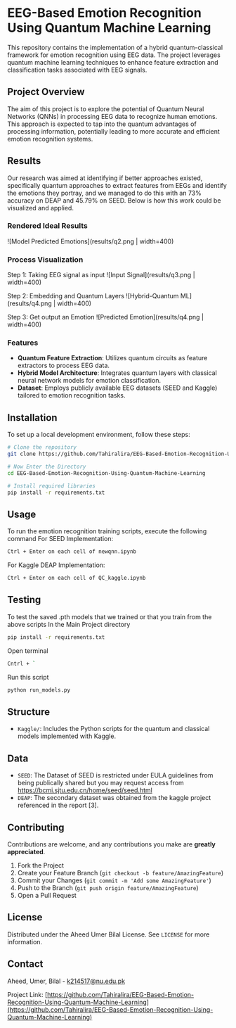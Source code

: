 # EEG-Based Emotion Recognition Using Quantum Machine Learning

This repository contains the implementation of a hybrid quantum-classical framework for emotion recognition using EEG data. The project leverages quantum machine learning techniques to enhance feature extraction and classification tasks associated with EEG signals.

## Project Overview

The aim of this project is to explore the potential of Quantum Neural Networks (QNNs) in processing EEG data to recognize human emotions. This approach is expected to tap into the quantum advantages of processing information, potentially leading to more accurate and efficient emotion recognition systems.

## Results
Our research was aimed at identifying if better approaches existed, specifically quantum approaches to extract features from EEGs and identify the emotions they portray, and we managed to do this with an 73% accuracy on DEAP and 45.79% on SEED.
Below is how this work could be visualized and applied.

### Rendered Ideal Results

![Model Predicted Emotions](results/q2.png | width=400)

### Process Visualization
Step 1: Taking EEG signal as input
![Input Signal](results/q3.png | width=400)

Step 2: Embedding and Quantum Layers
![Hybrid-Quantum ML](results/q4.png | width=400)

Step 3: Get output an Emotion
![Predicted Emotion](results/q4.png | width=400)

### Features

- **Quantum Feature Extraction**: Utilizes quantum circuits as feature extractors to process EEG data.
- **Hybrid Model Architecture**: Integrates quantum layers with classical neural network models for emotion classification.
- **Dataset**: Employs publicly available EEG datasets (SEED and Kaggle) tailored to emotion recognition tasks.

## Installation

To set up a local development environment, follow these steps:

```bash
# Clone the repository
git clone https://github.com/Tahiralira/EEG-Based-Emotion-Recognition-Using-Quantum-Machine-Learning.git
```

```bash
# Now Enter the Directory
cd EEG-Based-Emotion-Recognition-Using-Quantum-Machine-Learning
```

```bash
# Install required libraries
pip install -r requirements.txt
```

## Usage
To run the emotion recognition training scripts, execute the following command
For SEED Implementation:
```bash
Ctrl + Enter on each cell of newqnn.ipynb
```
For Kaggle DEAP Implementation:
```bash
Ctrl + Enter on each cell of QC_kaggle.ipynb
```
## Testing
To test the saved .pth models that we trained or that you train from the above scripts
In the Main Project directory
```bash
pip install -r requirements.txt
```
Open terminal
```bash
Cntrl + `
```
Run this script
```bash
python run_models.py
```

## Structure
- `Kaggle/`: Includes the Python scripts for the quantum and classical models implemented with Kaggle.

## Data
- `SEED`: The Dataset of SEED is restricted under EULA guidelines from being publically shared but you may request access from https://bcmi.sjtu.edu.cn/home/seed/seed.html
- `DEAP`: The secondary dataset was obtained from the kaggle project referenced in the report [3].

## Contributing

Contributions are welcome, and any contributions you make are **greatly appreciated**.

1. Fork the Project
2. Create your Feature Branch (`git checkout -b feature/AmazingFeature`)
3. Commit your Changes (`git commit -m 'Add some AmazingFeature'`)
4. Push to the Branch (`git push origin feature/AmazingFeature`)
5. Open a Pull Request

## License

Distributed under the Aheed Umer Bilal License. See `LICENSE` for more information.

## Contact

Aheed, Umer, Bilal - k214517@nu.edu.pk

Project Link: [https://github.com/Tahiralira/EEG-Based-Emotion-Recognition-Using-Quantum-Machine-Learning](https://github.com/Tahiralira/EEG-Based-Emotion-Recognition-Using-Quantum-Machine-Learning)

